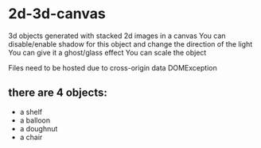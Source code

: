 # 2d-3d-canvas

3d objects generated with stacked 2d images in a canvas
You can disable/enable shadow for this object
and change the direction of the light
You can give it a ghost/glass effect
You can scale the object

Files need to be hosted due to cross-origin data DOMException

## there are 4 objects:
- a shelf
- a balloon
- a doughnut
- a chair
